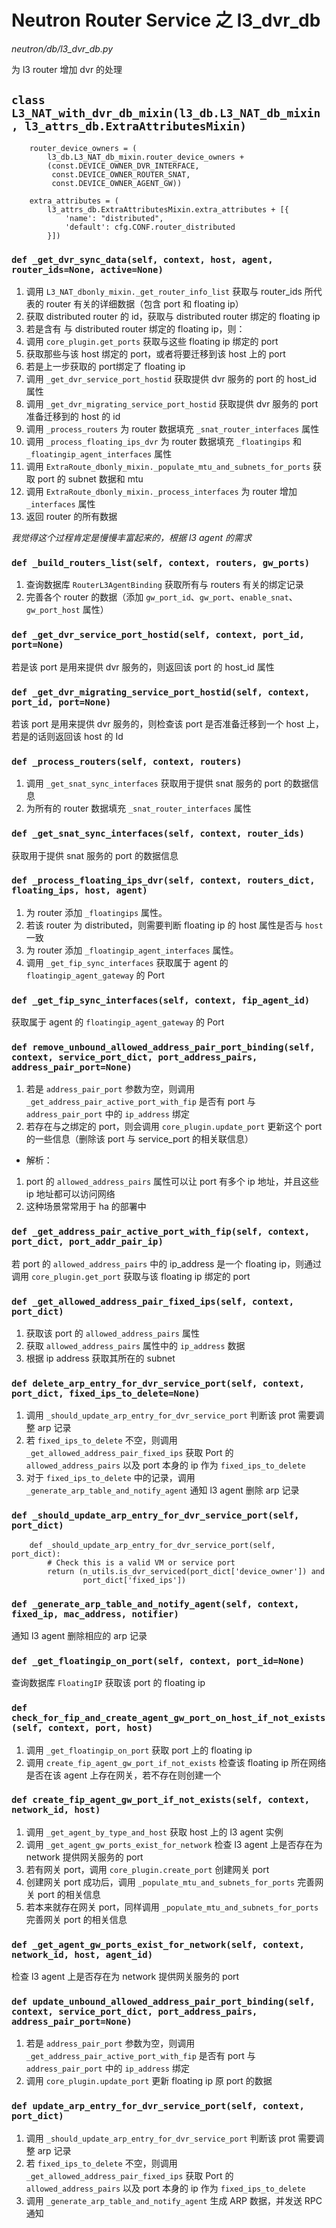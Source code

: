 # Neutron Router Service 之 l3_dvr_db

*neutron/db/l3_dvr_db.py*

为 l3 router 增加 dvr 的处理

## `class L3_NAT_with_dvr_db_mixin(l3_db.L3_NAT_db_mixin, l3_attrs_db.ExtraAttributesMixin)`

```
    router_device_owners = (
        l3_db.L3_NAT_db_mixin.router_device_owners +
        (const.DEVICE_OWNER_DVR_INTERFACE,
         const.DEVICE_OWNER_ROUTER_SNAT,
         const.DEVICE_OWNER_AGENT_GW))

    extra_attributes = (
        l3_attrs_db.ExtraAttributesMixin.extra_attributes + [{
            'name': "distributed",
            'default': cfg.CONF.router_distributed
        }])
```

### `def _get_dvr_sync_data(self, context, host, agent, router_ids=None, active=None)`

1. 调用 `L3_NAT_dbonly_mixin._get_router_info_list` 获取与 router_ids 所代表的 router 有关的详细数据（包含 port 和 floating ip）
2. 获取 distributed router 的 id，获取与 distributed router 绑定的 floating ip
3. 若是含有 与 distributed router 绑定的 floating ip，则：
 1. 调用 `core_plugin.get_ports` 获取与这些 floating ip 绑定的 port
 2. 获取那些与该 host 绑定的 port，或者将要迁移到该 host 上的 port
 3. 若是上一步获取的 port绑定了 floating ip
  1. 调用 `_get_dvr_service_port_hostid` 获取提供 dvr 服务的 port 的 host_id 属性
  2. 调用 `_get_dvr_migrating_service_port_hostid` 获取提供 dvr 服务的 port 准备迁移到的 host 的 id
 4. 调用 `_process_routers` 为 router 数据填充 `_snat_router_interfaces` 属性
 5. 调用 `_process_floating_ips_dvr` 为 router 数据填充 `_floatingips` 和 `_floatingip_agent_interfaces` 属性
4. 调用 `ExtraRoute_dbonly_mixin._populate_mtu_and_subnets_for_ports` 获取 port 的 subnet 数据和 mtu
5. 调用 `ExtraRoute_dbonly_mixin._process_interfaces` 为 router 增加 `_interfaces` 属性
6. 返回 router 的所有数据

*我觉得这个过程肯定是慢慢丰富起来的，根据 l3 agent 的需求*


### `def _build_routers_list(self, context, routers, gw_ports)`

1. 查询数据库 `RouterL3AgentBinding` 获取所有与 routers 有关的绑定记录
2. 完善各个 router 的数据（添加 `gw_port_id`、`gw_port`、`enable_snat`、`gw_port_host` 属性）

### `def _get_dvr_service_port_hostid(self, context, port_id, port=None)`

若是该 port 是用来提供 dvr 服务的，则返回该 port 的 host_id 属性

### `def _get_dvr_migrating_service_port_hostid(self, context, port_id, port=None)`

若该 port 是用来提供 dvr 服务的，则检查该 port 是否准备迁移到一个 host 上，若是的话则返回该 host 的 Id

### `def _process_routers(self, context, routers)`

1. 调用 `_get_snat_sync_interfaces` 获取用于提供 snat 服务的 port 的数据信息
2. 为所有的 router 数据填充 `_snat_router_interfaces` 属性

### `def _get_snat_sync_interfaces(self, context, router_ids)`

获取用于提供 snat 服务的 port 的数据信息

### `def _process_floating_ips_dvr(self, context, routers_dict, floating_ips, host, agent)`

1. 为 router 添加 `_floatingips` 属性。
 1. 若该 router 为 distributed，则需要判断 floating ip 的 host 属性是否与 `host` 一致
2. 为 router 添加 `_floatingip_agent_interfaces` 属性。
 1. 调用 `_get_fip_sync_interfaces` 获取属于 agent 的 `floatingip_agent_gateway` 的 Port

### `def _get_fip_sync_interfaces(self, context, fip_agent_id)`

获取属于 agent 的 `floatingip_agent_gateway` 的 Port

### `def remove_unbound_allowed_address_pair_port_binding(self, context, service_port_dict, port_address_pairs, address_pair_port=None)`

1. 若是 `address_pair_port` 参数为空，则调用 `_get_address_pair_active_port_with_fip` 是否有 port 与 `address_pair_port` 中的 `ip_address` 绑定
2. 若存在与之绑定的 port，则会调用 `core_plugin.update_port` 更新这个 port 的一些信息（删除该 port 与 service_port 的相关联信息）

* 解析：
 1. port 的 `allowed_address_pairs` 属性可以让 port 有多个 ip 地址，并且这些 ip 地址都可以访问网络
 2. 这种场景常常用于 ha 的部署中

### `def _get_address_pair_active_port_with_fip(self, context, port_dict, port_addr_pair_ip)`

若 port 的 `allowed_address_pairs` 中的 ip_address 是一个 floating ip，则通过调用 `core_plugin.get_port` 获取与该 floating ip 绑定的 port

### `def _get_allowed_address_pair_fixed_ips(self, context, port_dict)`

1. 获取该 port 的 `allowed_address_pairs` 属性
2. 获取 `allowed_address_pairs` 属性中的 `ip_address` 数据
3. 根据 ip address 获取其所在的 subnet

### `def delete_arp_entry_for_dvr_service_port(self, context, port_dict, fixed_ips_to_delete=None)`

1. 调用 `_should_update_arp_entry_for_dvr_service_port` 判断该 prot 需要调整 arp 记录
2. 若 `fixed_ips_to_delete` 不空，则调用 `_get_allowed_address_pair_fixed_ips` 获取 Port 的 `allowed_address_pairs` 以及 port 本身的 ip 作为 `fixed_ips_to_delete`
3. 对于 `fixed_ips_to_delete` 中的记录，调用 `_generate_arp_table_and_notify_agent` 通知 l3 agent 删除 arp 记录

### `def _should_update_arp_entry_for_dvr_service_port(self, port_dict)`

```
    def _should_update_arp_entry_for_dvr_service_port(self, port_dict):
        # Check this is a valid VM or service port
        return (n_utils.is_dvr_serviced(port_dict['device_owner']) and
                port_dict['fixed_ips'])
```

### `def _generate_arp_table_and_notify_agent(self, context, fixed_ip, mac_address, notifier)`

通知 l3 agent 删除相应的 arp 记录

### `def _get_floatingip_on_port(self, context, port_id=None)`

查询数据库 `FloatingIP` 获取该 port 的 floating ip

### `def check_for_fip_and_create_agent_gw_port_on_host_if_not_exists(self, context, port, host)`

1. 调用 `_get_floatingip_on_port` 获取 port 上的 floating ip
2. 调用 `create_fip_agent_gw_port_if_not_exists` 检查该 floating ip 所在网络是否在该 agent 上存在网关，若不存在则创建一个

### `def create_fip_agent_gw_port_if_not_exists(self, context, network_id, host)`

1. 调用 `_get_agent_by_type_and_host` 获取 host 上的 l3 agent 实例
2. 调用 `_get_agent_gw_ports_exist_for_network` 检查 l3 agent 上是否存在为 network 提供网关服务的 port
3. 若有网关 port，调用 `core_plugin.create_port` 创建网关 port
4. 创建网关 port 成功后，调用 `_populate_mtu_and_subnets_for_ports` 完善网关 port 的相关信息
5. 若本来就存在网关 port，同样调用 `_populate_mtu_and_subnets_for_ports` 完善网关 port 的相关信息

### `def _get_agent_gw_ports_exist_for_network(self, context, network_id, host, agent_id)`

检查 l3 agent 上是否存在为 network 提供网关服务的 port

### `def update_unbound_allowed_address_pair_port_binding(self, context, service_port_dict, port_address_pairs, address_pair_port=None)`

1. 若是 `address_pair_port` 参数为空，则调用 `_get_address_pair_active_port_with_fip` 是否有 port 与 `address_pair_port` 中的 `ip_address` 绑定
2. 调用 `core_plugin.update_port` 更新 floating ip 原 port 的数据

### `def update_arp_entry_for_dvr_service_port(self, context, port_dict)`

1. 调用 `_should_update_arp_entry_for_dvr_service_port` 判断该 prot 需要调整 arp 记录
2. 若 `fixed_ips_to_delete` 不空，则调用 `_get_allowed_address_pair_fixed_ips` 获取 Port 的 `allowed_address_pairs` 以及 port 本身的 ip 作为 `fixed_ips_to_delete`
3. 调用 `_generate_arp_table_and_notify_agent` 生成 ARP 数据，并发送 RPC 通知





